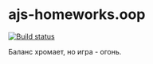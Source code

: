# ajs-homeworks.oop
[![Build status](https://ci.appveyor.com/api/projects/status/9276pyo2q0a1omw3?svg=true)](https://ci.appveyor.com/project/KirillSenkov/ajs-homeworks-oop)

Баланс хромает, но игра - огонь.